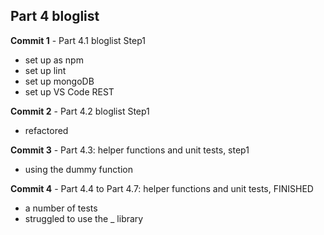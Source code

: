 ## Part 4 bloglist

**Commit 1** - Part 4.1 bloglist  Step1
  - set up as npm
  - set up lint
  - set up mongoDB
  - set up VS Code REST 

**Commit 2** - Part 4.2 bloglist  Step1
  - refactored


**Commit 3** - Part 4.3: helper functions and unit tests, step1
  - using the dummy function


**Commit 4** - Part 4.4 to Part 4.7: helper functions and unit tests, FINISHED
  - a number of tests
  - struggled to use the _ library


